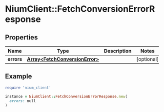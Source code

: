 # NiumClient::FetchConversionErrorResponse

## Properties

| Name | Type | Description | Notes |
| ---- | ---- | ----------- | ----- |
| **errors** | [**Array&lt;FetchConversionError&gt;**](FetchConversionError.md) |  | [optional] |

## Example

```ruby
require 'nium_client'

instance = NiumClient::FetchConversionErrorResponse.new(
  errors: null
)
```

